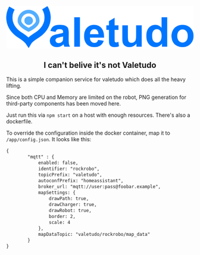 <div align="center">
    <a href="https://github.com/Hypfer/Valetudo"><img src="https://github.com/Hypfer/Valetudo/blob/master/assets/logo/valetudo_logo_with_name.svg" width="800" alt="valetudo"></a>
    <p align="center"><h2>I can't belive it's not Valetudo</h2></p>
</div>
This is a simple companion service for valetudo which does all the heavy lifting.

Since both CPU and Memory are limited on the robot, PNG generation for third-party components has been moved here.

Just run this via `npm start` on a host with enough resources. There's also a dockerfile.

To override the configuration inside the docker container, map it to `/app/config.json`. It looks like this:

```
{
        "mqtt" : {
            enabled: false,
            identifier: "rockrobo",
            topicPrefix: "valetudo",
            autoconfPrefix: "homeassistant",
            broker_url: "mqtt://user:pass@foobar.example",
            mapSettings: {
                drawPath: true,
                drawCharger: true,
                drawRobot: true,
                border: 2,
                scale: 4
            },
            mapDataTopic: "valetudo/rockrobo/map_data"
        }
}
```
